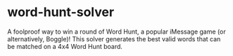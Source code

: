 # word-hunt-solver
A foolproof way to win a round of Word Hunt, a popular iMessage game (or alternatively, Boggle)! This solver generates the best valid words that can be matched on a 4x4 Word Hunt board.
